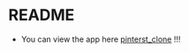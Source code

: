 # README

* You can view the app here [pinterst_clone](https://guarded-savannah-20793.herokuapp.com/pins) !!!
